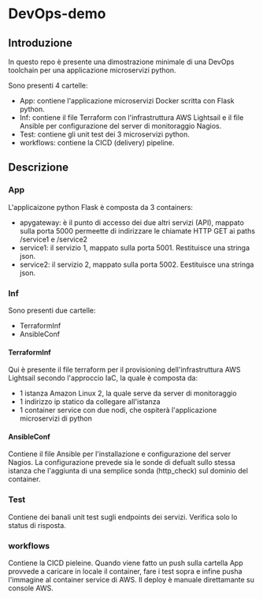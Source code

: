 # DevOps-demo

<h2> Introduzione </h2>
In questo repo è presente una dimostrazione minimale di una DevOps toolchain per una applicazione microservizi python.

Sono presenti 4 cartelle:

- App: contiene l'applicazione microservizi Docker scritta con Flask python.
- Inf: contiene il file Terraform con l'infrastruttura AWS Lightsail e il file Ansible per configurazione del server di monitoraggio Nagios.
- Test: contiene gli unit test dei 3 microservizi python.
- workflows: contiene la CICD (delivery) pipeline.

<h2> Descrizione </h2>

<h3> App </h3>
L'applicaizone python Flask è composta da 3 containers:

- apygateway: è il punto di accesso dei due altri servizi (API), mappato sulla porta 5000 permeette di indirizzare le chiamate HTTP GET ai paths /service1 e /service2
- service1: il servizio 1, mappato sulla porta 5001. Restituisce una stringa json.
- service2: il servizio 2, mappato sulla porta 5002. Eestituisce una stringa json.

<h3> Inf </h3>
Sono presenti due cartelle:

- TerraformInf
- AnsibleConf


<h4> TerraformInf </h4>

Qui è presente il file terraform per il provisioning dell'infrastruttura AWS Lightsail secondo l'approccio IaC, la quale è composta da:
- 1 istanza Amazon Linux 2, la quale serve da server di monitoraggio
- 1 indirizzo ip statico da collegare all'istanza
- 1 container service con due nodi, che ospiterà l'applicazione microservizi di python

<h4> AnsibleConf </h4>

Contiene il file Ansible per l'installazione e configurazione del server Nagios.
La configurazione prevede sia le sonde di defualt sullo stessa istanza che l'aggiunta di una semplice sonda (http_check) sul dominio del container.

<h3> Test </h3>
Contiene dei banali unit test sugli endpoints dei servizi. Verifica solo lo status di risposta.

<h3> workflows </h3>

Contiene la CICD pieleine. Quando viene fatto un push sulla cartella App provvede a caricare in locale il container, fare i test sopra e infine pusha l'immagine al container service di AWS.
Il deploy è manuale direttamante su console AWS.






  
